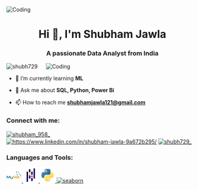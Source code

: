 <img align="centre" alt="Coding" width="650" src="https://blog.imarticus.org/wp-content/uploads/2020/05/pa1.gif">
<h1 align="center">Hi 👋, I'm Shubham Jawla</h1>
<h3 align="center">A passionate Data Analyst from India</h3>
<img align="right" alt="Coding" width="400" src="https://i.pinimg.com/originals/e4/26/70/e426702edf874b181aced1e2fa5c6cde.gif">

<p align="left"> <img src="https://komarev.com/ghpvc/?username=shubh729&label=Profile%20views&color=0e75b6&style=flat" alt="shubh729" /> </p>

- 🌱 I’m currently learning **ML**

- 💬 Ask me about **SQL, Python, Power Bi**

- 📫 How to reach me **shubhamjawla121@gmail.com**

<h3 align="left">Connect with me:</h3>
<p align="left">
<a href="https://twitter.com/shubham_958_" target="blank"><img align="center" src="https://raw.githubusercontent.com/rahuldkjain/github-profile-readme-generator/master/src/images/icons/Social/twitter.svg" alt="shubham_958_" height="30" width="40" /></a>
<a href="https://linkedin.com/in/https://www.linkedin.com/in/shubham-jawla-9a672b295/" target="blank"><img align="center" src="https://raw.githubusercontent.com/rahuldkjain/github-profile-readme-generator/master/src/images/icons/Social/linked-in-alt.svg" alt="https://www.linkedin.com/in/shubham-jawla-9a672b295/" height="30" width="40" /></a>
<a href="https://instagram.com/shubh729_" target="blank"><img align="center" src="https://raw.githubusercontent.com/rahuldkjain/github-profile-readme-generator/master/src/images/icons/Social/instagram.svg" alt="shubh729_" height="30" width="40" /></a>
</p>

<h3 align="left">Languages and Tools:</h3>
<p align="left"> <a href="https://www.mysql.com/" target="_blank" rel="noreferrer"> <img src="https://raw.githubusercontent.com/devicons/devicon/master/icons/mysql/mysql-original-wordmark.svg" alt="mysql" width="40" height="40"/> </a> <a href="https://pandas.pydata.org/" target="_blank" rel="noreferrer"> <img src="https://raw.githubusercontent.com/devicons/devicon/2ae2a900d2f041da66e950e4d48052658d850630/icons/pandas/pandas-original.svg" alt="pandas" width="40" height="40"/> </a> <a href="https://www.python.org" target="_blank" rel="noreferrer"> <img src="https://raw.githubusercontent.com/devicons/devicon/master/icons/python/python-original.svg" alt="python" width="40" height="40"/> </a> <a href="https://seaborn.pydata.org/" target="_blank" rel="noreferrer"> <img src="https://seaborn.pydata.org/_images/logo-mark-lightbg.svg" alt="seaborn" width="40" height="40"/> </a> </p>

